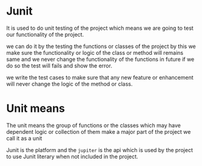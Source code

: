 # Junit

It is used to do unit testing of the project which means we are going to test our functionality of the project.

we can do it by the testing the functions or classes of the project by this we make sure the functionality or logic of the class or method will remains same and we never change the functionality of the functions in future if we do so the test will fails and show the error.

we write the test cases to make sure that any new feature or enhancement will never change the logic of the method or class.

# Unit means

The unit means the group of functions or the classes which may have dependent logic or collection of them make a major part of the project we call it as a unit

Junit is the platform and the `jupiter` is the api which is used by the project to use Junit literary when not included in the project.